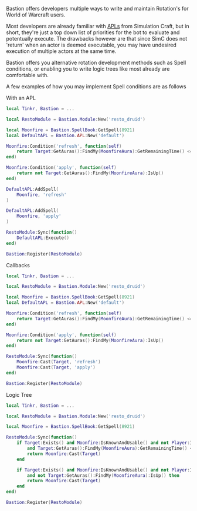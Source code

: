 Bastion offers developers multiple ways to write and maintain Rotation's for World of Warcraft users. 

Most developers are already familiar with [APLs](https://git.tinkr.site/4n0n/bastion/wiki/APL) from Simulation Craft, but in short, they're just a top down list of priorities for the bot to evaluate and potentually execute. The drawbacks however are that since SimC does not 'return' when an actor is deemed executable, you may have undesired execution of multiple actors at the same time. 

Bastion offers you alternative rotation development methods such as Spell conditions, or enabling you to write logic trees like most already are comfortable with. 

A few examples of how you may implement Spell conditions are as follows

With an APL 

```lua
local Tinkr, Bastion = ...

local RestoModule = Bastion.Module:New('resto_druid')

local Moonfire = Bastion.SpellBook:GetSpell(8921)
local DefaultAPL = Bastion.APL:New('default')

Moonfire:Condition('refresh', function(self)
    return Target:GetAuras():FindMy(MoonfireAura):GetRemainingTime() <= 3
end)

Moonfire:Condition('apply', function(self)
    return not Target:GetAuras():FindMy(MoonfireAura):IsUp()
end)

DefaultAPL:AddSpell(
    Moonfire, 'refresh'
)

DefaultAPL:AddSpell(
    Moonfire, 'apply'
)

RestoModule:Sync(function()
    DefaultAPL:Execute()
end)

Bastion:Register(RestoModule)
```

Callbacks
```lua
local Tinkr, Bastion = ...

local RestoModule = Bastion.Module:New('resto_druid')

local Moonfire = Bastion.SpellBook:GetSpell(8921)
local DefaultAPL = Bastion.APL:New('default')

Moonfire:Condition('refresh', function(self)
    return Target:GetAuras():FindMy(MoonfireAura):GetRemainingTime() <= 3
end)

Moonfire:Condition('apply', function(self)
    return not Target:GetAuras():FindMy(MoonfireAura):IsUp()
end)

RestoModule:Sync(function()
    Moonfire:Cast(Target, 'refresh')
    Moonfire:Cast(Target, 'apply')
end)

Bastion:Register(RestoModule)
```

Logic Tree
```lua
local Tinkr, Bastion = ...

local RestoModule = Bastion.Module:New('resto_druid')

local Moonfire = Bastion.SpellBook:GetSpell(8921)

RestoModule:Sync(function()
    if Target:Exists() and Moonfire:IsKnownAndUsable() and not Player:IsCastingOrChanneling() and Player:CanSee(Target)
        and Target:GetAuras():FindMy(MoonfireAura):GetRemainingTime() <= 3 then
        return Moonfire:Cast(Target)
    end

    if Target:Exists() and Moonfire:IsKnownAndUsable() and not Player:IsCastingOrChanneling() and Player:CanSee(Target)
        and not Target:GetAuras():FindMy(MoonfireAura):IsUp() then
        return Moonfire:Cast(Target)
    end
end)

Bastion:Register(RestoModule)
```